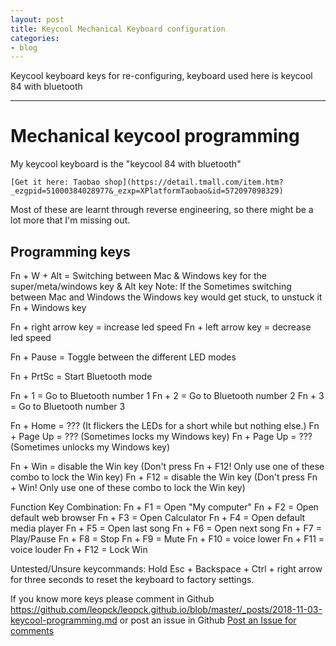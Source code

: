 ```yaml
---
layout: post
title: Keycool Mechanical Keyboard configuration
categories:
- blog
---
```


Keycool keyboard keys for re-configuring, keyboard used here is keycool 84 with bluetooth

---
# Mechanical keycool programming

My keycool keyboard is the "keycool 84 with bluetooth"

```
[Get it here: Taobao shop](https://detail.tmall.com/item.htm?_ezgpid=51000384028977&_ezxp=XPlatformTaobao&id=572097098329)
```

Most of these are learnt through reverse engineering, so there might be a lot more that I'm missing out.

## Programming keys

Fn + W + Alt = Switching between Mac & Windows key for the super/meta/windows key & Alt key
Note: If the Sometimes switching between Mac and Windows the Windows key would get stuck, to unstuck it Fn + Windows key

Fn + right arrow key = increase led speed
Fn + left arrow key = decrease led speed

Fn + Pause = Toggle between the different LED modes

Fn + PrtSc = Start Bluetooth mode

Fn + 1 = Go to Bluetooth number 1
Fn + 2 = Go to Bluetooth number 2
Fn + 3 = Go to Bluetooth number 3

Fn + Home = ??? (It flickers the LEDs for a short while but nothing else.)
Fn + Page Up = ??? (Sometimes locks my Windows key)
Fn + Page Up = ??? (Sometimes unlocks my Windows key)

Fn + Win = disable the Win key (Don't press Fn + F12! Only use one of these combo to lock the Win key)
Fn + F12 = disable the Win key (Don't press Fn + Win! Only use one of these combo to lock the Win key)

Function Key Combination: 
Fn + F1 = Open "My computer" 
Fn + F2 = Open default web browser 
Fn + F3 = Open Calculator 
Fn + F4 = Open default media player 
Fn + F5 = Open last song 
Fn + F6 = Open next song 
Fn + F7 = Play/Pause 
Fn + F8 = Stop 
Fn + F9 = Mute 
Fn + F10 = voice lower 
Fn + F11 = voice louder 
Fn + F12 = Lock Win

Untested/Unsure keycommands:
  Hold Esc + Backspace + Ctrl + right arrow for three seconds to reset the keyboard to factory settings.
  
If you know more keys please comment in Github
https://github.com/leopck/leopck.github.io/blob/master/_posts/2018-11-03-keycool-programming.md
or post an issue in Github [Post an Issue for comments](https://github.com/leopck/leopck.github.io/issues)
